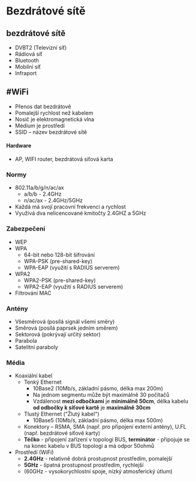 # Bezdrátové sítě 

## bezdrátové sítě 
* DVBT2 (Televizní síť) 
* Rádiová síť 
* Bluetooth 
* Mobilní síť 
* Infraport 

## #WiFi 
* Přenos dat bezdrátově 
* Pomalejší rychlost než kabelem 
* Nosič je elektromagnetická vlna 
* Médium je prostředí 
* SSID – název bezdrátové sítě 

#### Hardware
* AP, WIFI router, bezdrátová síťová karta

### Normy 
* 802.11a/b/g/n/ac/ax
	* a/b/b - 2.4GHz
	* n/ac/ax - 2.4GHz/5GHz
* Každá má svojí pracovní frekvenci a rychlost  
* Využívá dva nelicencované kmitočty 2.4GHZ a 5GHz 

### Zabezpečení  
* WEP
* WPA
	* 64-bit nebo 128-bit šifrování
	* WPA-PSK (pre-shared-key)
	* WPA-EAP (využití s RADIUS serverem)
* WPA2
	* WPA2-PSK (pre-shared-key)
	* WPA2-EAP (využití s RADIUS serverem)
* Filtrování MAC

### Antény 
* Všesměrová (posílá signál všemi směry) 
* Směrová (posílá paprsek jedním směrem) 
* Sektorová (pokrývají určitý sektor) 
* Parabola
* Satelitní paraboly 

### Média 
* Koaxiální kabel
	* Tenký Ethernet
		* 10Base2 (10Mb/s, základní pásmo, délka max 200m)
		* Na jednom segmentu může být maximálně 30 počítačů
		* Vzdálenost **mezi odbočkami** je **minimálně 50cm**, délka kabelu **od odbočky k síťové kartě** je **maximálně 30cm**
	* Tlustý Ethernet ("Žlutý kabel")
		* 10Base5 (10Mb/s, základní pásmo, délka max 500m)
	* Konektory – RSMA, SMA (např. pro připojení externí antény), U.FL (např. bezdrátové síťově karty)
	* **Téčko** - připojení zařízení v topologi BUS, **terminátor** - připojuje se na konec kabelu v BUS topologi a má odpor 50ohmů
* Prostředí (WiFi)
	* **2.4GHz** - relativně dobrá prostupnost prostředím, pomalejší
	* **5GHz** - špatná prostupnost prostředím, rychlejší
	* (60GHz - vysokorychlostní spoje, nízký atmosferický útlum)

